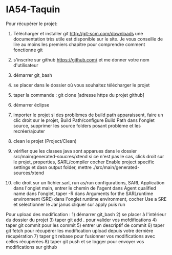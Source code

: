 # IA54-Taquin

Pour récupérer le projet:
1) Télécharger et installer git http://git-scm.com/downloads 
	une documentation très utile est disponible sur le site. 
	Je vous conseille de lire au moins les premiers chapitre pour comprendre comment fonctionne git

2) s'inscrire sur github https://github.com/ et me donner votre nom d'utilisateur

3) démarrer git_bash

4) se placer dans le dossier où vous souhaitez télécharger le projet

5) taper la commande : git clone [adresse https du projet github]

6) démarrer éclipse

7) importer le projet
	si des problèmes de build path apparaissent, faire un clic droit sur le projet, Build Path/configure Build Path
	dans l'onglet source, supprimer les source folders posant problème et les recréer/ajouter
	
8) clean le projet (Project/Clean)

9) vérifier que les classes java sont apparues dans le dossier src/main/generated-soucres/xtend
	si ce n'est pas le cas, click droit sur le projet, properties, SARL/compiler
		cocher Enable project specific settings et dasn output folder, mettre ./src/main/generated-sources/xtend
		
10) clic droit sur un fichier.sarl, run as/run configurations, SARL Application
	dans l'onglet main, entrer le chemin de l'agent dans Agent qualified name
	dans l'onglet, taper -R dans Arguments for the SARLruntime environment (SRE)
	dans l'onglet runtime environment, cocher Use a SRE et selectionner le Jar janus
	cliquer sur apply puis run
	
	
	
Pour upload des modification : 
	1) démarrer git_bash
	2) se placer à l'intérieur du dossier du projet
	3) taper git add . pour valider vos mofdifications
	4) taper git commit pour les commit
	5) entrer un descriptif de commit
	6) taper git fetch pour récupérer les modification upload depuis votre dernière récupération
	7) taper git rebase pour fusionner vos modifications avec celles récupérées
	8) taper git push et se logger pour envoyer vos modifications sur github
	
